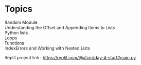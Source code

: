 # Topics

Random Module  
Understanding the Offset and Appending Items to Lists  
Python lists  
Loops  
Functions  
IndexErrors and Working with Nested Lists  

Replit project link : https://replit.com/@afcm/day-4-start#main.py
